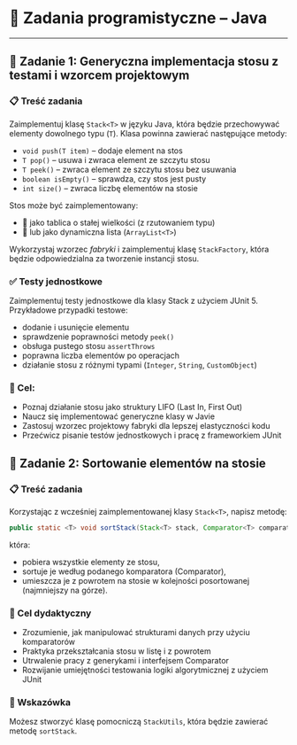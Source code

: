 # 🧠 Zadania programistyczne – Java

---

## 🧩 Zadanie 1: Generyczna implementacja stosu z testami i wzorcem projektowym

### 📋 Treść zadania

Zaimplementuj klasę `Stack<T>` w języku Java, która będzie przechowywać elementy dowolnego typu (`T`). Klasa powinna zawierać następujące metody:

- `void push(T item)` – dodaje element na stos
- `T pop()` – usuwa i zwraca element ze szczytu stosu
- `T peek()` – zwraca element ze szczytu stosu bez usuwania
- `boolean isEmpty()` – sprawdza, czy stos jest pusty
- `int size()` – zwraca liczbę elementów na stosie

Stos może być zaimplementowany:
- 🔹 jako tablica o stałej wielkości (z rzutowaniem typu)
- 🔹 lub jako dynamiczna lista (`ArrayList<T>`)

Wykorzystaj wzorzec _fabryki_ i zaimplementuj klasę `StackFactory`, która będzie odpowiedzialna za tworzenie instancji stosu.

### ✅ Testy jednostkowe
Zaimplementuj testy jednostkowe dla klasy Stack<T> z użyciem JUnit 5. Przykładowe przypadki testowe:
- dodanie i usunięcie elementu
- sprawdzenie poprawności metody `peek()`
- obsługa pustego stosu `assertThrows`
- poprawna liczba elementów po operacjach
- działanie stosu z różnymi typami (`Integer`, `String`, `CustomObject`)

### 🎯 Cel:
- Poznaj działanie stosu jako struktury LIFO (Last In, First Out)
- Naucz się implementować generyczne klasy w Javie
- Zastosuj wzorzec projektowy fabryki dla lepszej elastyczności kodu
- Przećwicz pisanie testów jednostkowych i pracę z frameworkiem JUnit



## 🧩 Zadanie 2: Sortowanie elementów na stosie

### 📋 Treść zadania

Korzystając z wcześniej zaimplementowanej klasy `Stack<T>`, napisz metodę:

```java
public static <T> void sortStack(Stack<T> stack, Comparator<T> comparator) {}
```

która:
- pobiera wszystkie elementy ze stosu,
- sortuje je według podanego komparatora (Comparator<T>),
- umieszcza je z powrotem na stosie w kolejności posortowanej (najmniejszy na górze).

### 🎯 Cel dydaktyczny
- Zrozumienie, jak manipulować strukturami danych przy użyciu komparatorów
- Praktyka przekształcania stosu w listę i z powrotem
- Utrwalenie pracy z generykami i interfejsem Comparator<T>
- Rozwijanie umiejętności testowania logiki algorytmicznej z użyciem JUnit

### 📌 Wskazówka
Możesz stworzyć klasę pomocniczą `StackUtils`, która będzie zawierać metodę `sortStack`. 

